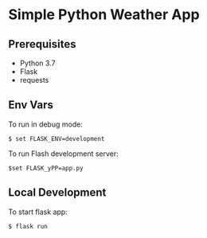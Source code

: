 # Simple Python Weather App

## Prerequisites

- Python 3.7
- Flask
- requests

## Env Vars

To run in debug mode:

`$ set FLASK_ENV=development`

To run Flash development server:

`$set FLASK_yPP=app.py`

## Local Development

To start flask app:

`$ flask run`

